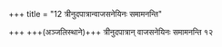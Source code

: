 +++
title = "12 त्रीनुदपात्रान्वाजसनेयिनः समामनन्ति"

+++
+++(अञ्जलिस्थाने)+++ त्रीनुदपात्रान् वाजसनेयिनः समामनन्ति १२  
